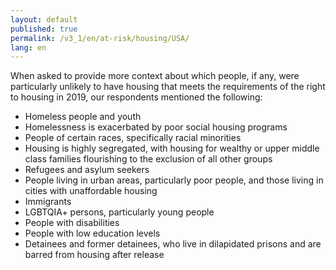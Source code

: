 ```yaml
---
layout: default
published: true
permalink: /v3_1/en/at-risk/housing/USA/
lang: en
---
```


When asked to provide more context about which people, if any, were particularly unlikely to have housing that meets the requirements of the right to housing in 2019, our respondents mentioned the following:

- Homeless people and youth  
- Homelessness is exacerbated by poor social housing programs  
- People of certain races, specifically racial minorities  
- Housing is highly segregated, with housing for wealthy or upper middle class families flourishing to the exclusion of all other groups 
- Refugees and asylum seekers
- People living in urban areas, particularly poor people, and those living in cities with unaffordable housing 
- Immigrants  
- LGBTQIA+ persons, particularly young people 
- People with disabilities 
- People with low education levels 
- Detainees and former detainees, who live in dilapidated prisons and are barred from housing after release  
